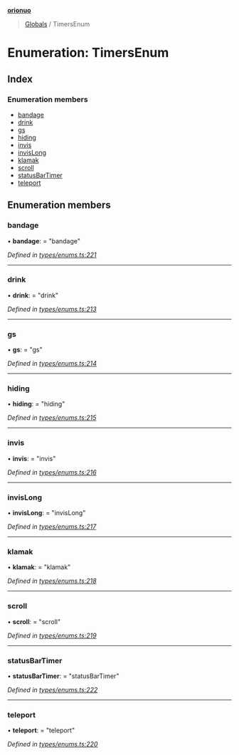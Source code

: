 **[orionuo](../README.md)**

> [Globals](../globals.md) / TimersEnum

# Enumeration: TimersEnum

## Index

### Enumeration members

* [bandage](timersenum.md#bandage)
* [drink](timersenum.md#drink)
* [gs](timersenum.md#gs)
* [hiding](timersenum.md#hiding)
* [invis](timersenum.md#invis)
* [invisLong](timersenum.md#invislong)
* [klamak](timersenum.md#klamak)
* [scroll](timersenum.md#scroll)
* [statusBarTimer](timersenum.md#statusbartimer)
* [teleport](timersenum.md#teleport)

## Enumeration members

### bandage

•  **bandage**:  = "bandage"

*Defined in [types/enums.ts:221](https://github.com/msviha/orionuo/blob/0a4af4e/src/types/enums.ts#L221)*

___

### drink

•  **drink**:  = "drink"

*Defined in [types/enums.ts:213](https://github.com/msviha/orionuo/blob/0a4af4e/src/types/enums.ts#L213)*

___

### gs

•  **gs**:  = "gs"

*Defined in [types/enums.ts:214](https://github.com/msviha/orionuo/blob/0a4af4e/src/types/enums.ts#L214)*

___

### hiding

•  **hiding**:  = "hiding"

*Defined in [types/enums.ts:215](https://github.com/msviha/orionuo/blob/0a4af4e/src/types/enums.ts#L215)*

___

### invis

•  **invis**:  = "invis"

*Defined in [types/enums.ts:216](https://github.com/msviha/orionuo/blob/0a4af4e/src/types/enums.ts#L216)*

___

### invisLong

•  **invisLong**:  = "invisLong"

*Defined in [types/enums.ts:217](https://github.com/msviha/orionuo/blob/0a4af4e/src/types/enums.ts#L217)*

___

### klamak

•  **klamak**:  = "klamak"

*Defined in [types/enums.ts:218](https://github.com/msviha/orionuo/blob/0a4af4e/src/types/enums.ts#L218)*

___

### scroll

•  **scroll**:  = "scroll"

*Defined in [types/enums.ts:219](https://github.com/msviha/orionuo/blob/0a4af4e/src/types/enums.ts#L219)*

___

### statusBarTimer

•  **statusBarTimer**:  = "statusBarTimer"

*Defined in [types/enums.ts:222](https://github.com/msviha/orionuo/blob/0a4af4e/src/types/enums.ts#L222)*

___

### teleport

•  **teleport**:  = "teleport"

*Defined in [types/enums.ts:220](https://github.com/msviha/orionuo/blob/0a4af4e/src/types/enums.ts#L220)*
